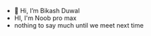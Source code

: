- 👋 Hi, I’m Bikash Duwal
- HI, I'm Noob pro max
- nothing to say much until we meet next time

<!---
BikashDuwal/BikashDuwal is a ✨ special ✨ repository because its `README.md` (this file) appears on your GitHub profile.
You can click the Preview link to take a look at your changes.
--->
